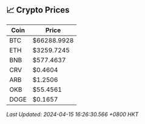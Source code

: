 ## 📈 Crypto Prices

| Coin | Price |
| ---- | ----- |
| BTC | $66288.9928 |
| ETH | $3259.7245 |
| BNB | $577.4637 |
| CRV | $0.4604 |
| ARB | $1.2506 |
| OKB | $55.4561 |
| DOGE | $0.1657 |

_Last Updated: 2024-04-15 16:26:30.566 +0800 HKT_